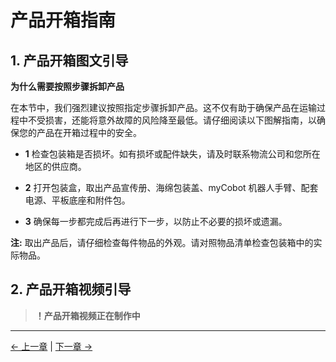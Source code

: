 # 产品开箱指南
## 1. 产品开箱图文引导

**为什么需要按照步骤拆卸产品**

在本节中，我们强烈建议按照指定步骤拆卸产品。这不仅有助于确保产品在运输过程中不受损害，还能将意外故障的风险降至最低。请仔细阅读以下图解指南，以确保您的产品在开箱过程中的安全。

- **1** 检查包装箱是否损坏。如有损坏或配件缺失，请及时联系物流公司和您所在地区的供应商。

- **2** 打开包装盒，取出产品宣传册、海绵包装盖、myCobot 机器人手臂、配套电源、平板底座和附件包。

- **3** 确保每一步都完成后再进行下一步，以防止不必要的损坏或遗漏。

**注:** 取出产品后，请仔细检查每件物品的外观。请对照物品清单检查包装箱中的实际物品。

## 2. 产品开箱视频引导

> **！产品开箱视频正在制作中**

<!-- <video id="my-video" class="video-js" controls preload="auto" width="100%"
poster="" data-setup='{"aspectRatio":"16:9"}'>
  <source src="https://download.elephantrobotics.com/video/myCobot%20280%20M5%20%E4%BA%A7%E5%93%81%E5%BC%80%E7%AE%B1.mp4"></video> -->

---

[← 上一章](./4.1-ProductStandardList.md) | [下一章 →](./4.3-PowerOnDetectionGuide.md)